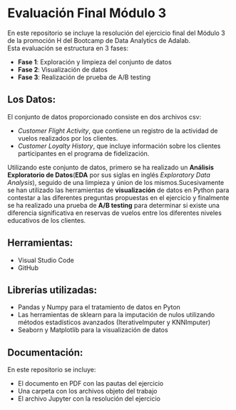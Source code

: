# Evaluación Final Módulo 3

En este repositorio se incluye la resolución del ejercicio final del Módulo 3 de la promoción H del Bootcamp de Data Analytics de Adalab.  
Esta evaluación se estructura en 3 fases:

- __Fase 1__: Exploración y limpieza del conjunto de datos
- __Fase 2__: Visualización de datos
- __Fase 3__: Realización de prueba de A/B testing

## Los Datos:

El conjunto de datos proporcionado consiste en dos archivos csv:

- _Customer Flight Activity_, que contiene un registro de la actividad de vuelos realizados por los clientes. 
- _Customer Loyalty History_, que incluye información sobre los clientes participantes en el programa de fidelización.

Utilizando este conjunto de datos, primero se ha realizado un __Análisis Exploratorio de Datos__(__EDA__ por sus siglas en inglés _Exploratory Data Analysis_), seguido de una limpieza y únion de los mismos.Sucesivamente se han utilizado las herramientas de __visualización__ de datos en Python para contestar a las diferentes preguntas propuestas en el ejercicio y finalmente se ha realizado una prueba de __A/B testing__ para determinar si existe una diferencia significativa en reservas de vuelos entre los diferentes niveles educativos de los clientes.

## Herramientas:

- Visual Studio Code
- GitHub
  
## Librerías utilizadas:

- Pandas y Numpy para el tratamiento de datos en Pyton
- Las herramientas de sklearn para la imputación de nulos utilizando métodos estadísticos avanzados (IterativeImputer y KNNImputer)
- Seaborn y Matplotlib para la visualización de datos

## Documentación:
En este repositorio se incluye:
- El documento en PDF con las pautas del ejercicio
- Una carpeta con los archivos objeto del trabajo
- El archivo Jupyter con la resolución del ejercicio
